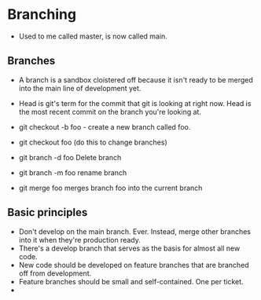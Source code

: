 # Branching

- Used to me called master, is now called main.

## Branches
- A branch is a sandbox cloistered off because it isn't ready
to be merged into the main line of development yet.
  
- Head is git's term for the commit that git is looking at right now. Head is the most recent commit on the branch you're looking at.

- git checkout -b foo - create a new branch called foo. 

- git checkout foo (do this to change branches)

- git branch -d foo Delete branch

- git branch -m foo rename branch

- git merge foo merges branch foo into the current branch

## Basic principles

- Don't develop on the main branch. Ever. Instead, merge other branches into it when they're production ready. 
- There's a develop branch that serves as the basis for almost all new code.
- New code should  be developed on feature branches that are branched off from development.
- Feature branches should be small and self-contained. One per ticket.
- 